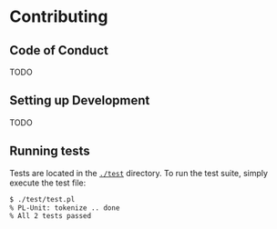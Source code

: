 # Contributing

## Code of Conduct

TODO

## Setting up Development

TODO

## Running tests

Tests are located in the [`./test`](./test) directory. To run the test suite,
simply execute the test file:

```sh
$ ./test/test.pl
% PL-Unit: tokenize .. done
% All 2 tests passed
```
